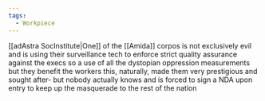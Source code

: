 ```yaml
---
tags:
  - Workpiece
---
```

[[adAstra SocInstitute|One]] of the [[Amida]] corpos is not exclusively evil and is using their surveillance tech to enforce strict quality assurance against the execs
so a use of all the dystopian oppression measurements but they benefit the workers
this, naturally, made them very prestigious and sought after-
but nobody actually knows and is forced to sign a NDA upon entry to keep up the masquerade to the rest of the nation 